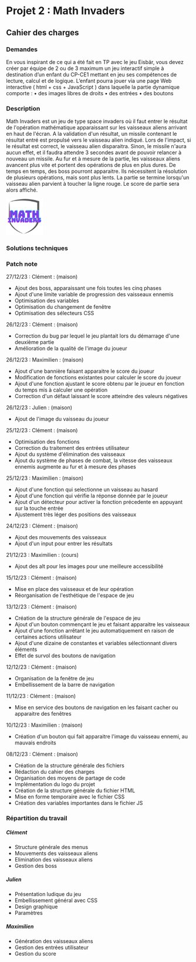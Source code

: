 # Projet 2 : Math Invaders

## Cahier des charges

### Demandes

En vous inspirant de ce qui a été fait en TP avec le jeu Eisbär, vous devez créer par équipe de 2 ou de 3 maximum un jeu interactif simple à destination d’un enfant du CP-CE1 mettant en jeu ses compétences de lecture, calcul et de logique.
L’enfant pourra jouer via une page Web interactive ( html + css + JavaScript ) dans laquelle la partie dynamique comporte :
• des images libres de droits
• des entrées
• des boutons

### Description

Math Invaders est un jeu de type space invaders où il faut entrer le résultat de l'opération mathématique apparaissant sur les vaisseaux aliens arrivant en haut de l'écran. 
A la validation d'un résultat, un missile contenant le résultat entré est propulsé vers le vaisseau alien indiqué. 
Lors de l'impact, si le résultat est correct, le vaisseau alien disparaitra. Sinon, le missile n'aura aucun effet, et il faudra attendre 3 secondes avant de pouvoir relancer à nouveau un missile.
Au fur et à mesure de la partie, les vaisseaux aliens avancent plus vite et portent des opérations de plus en plus dures.
De temps en temps, des boss pourront apparaitre. Ils nécessitent la résolution de plusieurs opérations, mais sont plus lents.
La partie se termine lorsqu'un vaisseau alien parvient à toucher la ligne rouge. Le score de partie sera alors affiché.

<img src="images/logo.png"
     alt="Logo"
     style="width: 100px; height: 100px;" />

### Solutions techniques



### Patch note
27/12/23 : Clément : (maison)
- Ajout des boss, apparaissant une fois toutes les cinq phases
- Ajout d'une limite variable de progression des vaisseaux ennemis
- Optimisation des variables
- Optimisation du changement de fenêtre
- Optimisation des sélecteurs CSS

26/12/23 : Clément : (maison)
- Correction du bug par lequel le jeu plantait lors du démarrage d'une deuxième partie
- Amélioration de la qualité de l'image du joueur

26/12/23 : Maximilien : (maison)
- Ajout d'une bannière faisant apparaitre le score du joueur
- Modification de fonctions existantes pour calculer le score du joueur
- Ajout d'une fonction ajustant le score obtenu par le joueur en fonction du temps mis à calculer une opération
- Correction d'un défaut laissant le score atteindre des valeurs négatives

26/12/23 : Julien : (maison)
- Ajout de l'image du vaisseau du joueur

25/12/23 : Clément : (maison)
- Optimisation des fonctions
- Correction du traitement des entrées utilisateur
- Ajout du système d'élimination des vaisseaux
- Ajout du système de phases de combat, la vitesse des vaisseaux ennemis augmente au fur et à mesure des phases

25/12/23 : Maximilien : (maison)
- Ajout d'une fonction qui selectionne un vaisseau au hasard
- Ajout d'une fonction qui vérifie la réponse donnée par le joueur
- Ajout d'un détecteur pour activer la fonction précedente en appuyant sur la touche entrée
- Ajustement très léger des positions des vaisseaux

24/12/23 : Clément : (maison)
- Ajout des mouvements des vaisseaux
- Ajout d'un input pour entrer les résultats

21/12/23 : Maximilien : (cours)
- Ajout des alt pour les images pour une meilleure accessibilité

15/12/23 : Clément : (maison)
- Mise en place des vaisseaux et de leur opération
- Réorganisation de l'esthétique de l'espace de jeu

13/12/23 : Clément : (maison)
- Création de la structure générale de l'espace de jeu
- Ajout d'un bouton commençant le jeu et faisant apparaitre les vaisseaux
- Ajout d'une fonction arrêtant le jeu automatiquement en raison de certaines actions utilisateur
- Ajout d'une dizaine de constantes et variables sélectionnant divers éléments
- Effet de survol des boutons de navigation

12/12/23 : Clément : (maison)
- Organisation de la fenêtre de jeu
- Embellissement de la barre de navigation

11/12/23 : Clément : (maison)
- Mise en service des boutons de navigation en les faisant cacher ou apparaitre des fenêtres

10/12/23 : Maximilien : (maison)
- Création d'un bouton qui fait apparaitre l'image du vaisseau ennemi, au mauvais endroits

08/12/23 : Clément : (maison)
- Création de la structure générale des fichiers
- Rédaction du cahier des charges
- Organisation des moyens de partage de code
- Implémentation du logo du projet
- Création de la structure générale du fichier HTML
- Mise en forme temporaire avec le fichier CSS
- Création des variables importantes dans le fichier JS


### Répartition du travail

##### Clément
- Structure générale des menus
- Mouvements des vaisseaux aliens
- Elimination des vaisseaux aliens
- Gestion des boss

##### Julien
- Présentation ludique du jeu
- Embellissement général avec CSS
- Design graphique
- Paramètres

##### Maximilien
- Génération des vaisseaux aliens
- Gestion des entrées utilisateur
- Gestion du score